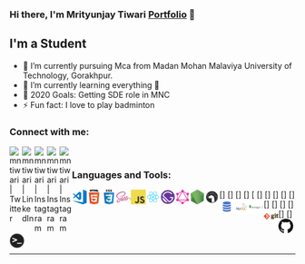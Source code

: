 ### Hi there, I'm Mrityunjay Tiwari  [Portfolio][website] 👋

## I'm a Student 
- 🔭 I’m currently pursuing Mca from Madan Mohan Malaviya University of Technology, Gorakhpur.
- 🌱 I’m currently learning everything 🤣
- 🥅 2020 Goals: Getting SDE role in MNC
- ⚡ Fun fact: I love to play badminton

### Connect with me:

[<img align="left" alt="mntiwari | Twitter" width="22px" src="https://cdn.jsdelivr.net/npm/simple-icons@v3/icons/twitter.svg" />][twitter]
[<img align="left" alt="mntiwari | LinkedIn" width="22px" src="https://cdn.jsdelivr.net/npm/simple-icons@v3/icons/linkedin.svg" />][linkedin]
[<img align="left" alt="mntiwari | Instagram" width="22px" src="https://cdn.jsdelivr.net/npm/simple-icons@v3/icons/instagram.svg" />][instagram]
[<img align="left" alt="mntiwari | Instagram" width="22px" src="https://cdn.jsdelivr.net/npm/simple-icons@v3/icons/leetcode.svg" />][leetcode]
[<img align="left" alt="mntiwari | Instagram" width="22px" src="https://cdn.jsdelivr.net/npm/simple-icons@v3/icons/hackerrank.svg" />][hackerrank]

<br />

### Languages and Tools:

[<img align="left" alt="Visual Studio Code" width="26px" src="https://raw.githubusercontent.com/github/explore/80688e429a7d4ef2fca1e82350fe8e3517d3494d/topics/visual-studio-code/visual-studio-code.png" />]
[<img align="left" alt="HTML5" width="26px" src="https://raw.githubusercontent.com/github/explore/80688e429a7d4ef2fca1e82350fe8e3517d3494d/topics/html/html.png" />]
[<img align="left" alt="CSS3" width="26px" src="https://raw.githubusercontent.com/github/explore/80688e429a7d4ef2fca1e82350fe8e3517d3494d/topics/css/css.png" />]
[<img align="left" alt="Sass" width="26px" src="https://raw.githubusercontent.com/github/explore/80688e429a7d4ef2fca1e82350fe8e3517d3494d/topics/sass/sass.png" />]
[<img align="left" alt="JavaScript" width="26px" src="https://raw.githubusercontent.com/github/explore/80688e429a7d4ef2fca1e82350fe8e3517d3494d/topics/javascript/javascript.png" />
[<img align="left" alt="React" width="26px" src="https://raw.githubusercontent.com/github/explore/80688e429a7d4ef2fca1e82350fe8e3517d3494d/topics/react/react.png" />]
[<img align="left" alt="Gatsby" width="26px" src="https://raw.githubusercontent.com/github/explore/e94815998e4e0713912fed477a1f346ec04c3da2/topics/gatsby/gatsby.png" />]
[<img align="left" alt="GraphQL" width="26px" src="https://raw.githubusercontent.com/github/explore/80688e429a7d4ef2fca1e82350fe8e3517d3494d/topics/graphql/graphql.png" />]
[<img align="left" alt="Node.js" width="26px" src="https://raw.githubusercontent.com/github/explore/80688e429a7d4ef2fca1e82350fe8e3517d3494d/topics/nodejs/nodejs.png" />]
[<img align="left" alt="Deno" width="26px" src="https://raw.githubusercontent.com/github/explore/361e2821e2dea67711cde99c9c40ed357061cf27/topics/deno/deno.png" />]
[<img align="left" alt="SQL" width="26px" src="https://raw.githubusercontent.com/github/explore/80688e429a7d4ef2fca1e82350fe8e3517d3494d/topics/sql/sql.png" />]
[<img align="left" alt="MySQL" width="26px" src="https://raw.githubusercontent.com/github/explore/80688e429a7d4ef2fca1e82350fe8e3517d3494d/topics/mysql/mysql.png" />]
[<img align="left" alt="MongoDB" width="26px" src="https://raw.githubusercontent.com/github/explore/80688e429a7d4ef2fca1e82350fe8e3517d3494d/topics/mongodb/mongodb.png" />]
[<img align="left" alt="Git" width="26px" src="https://raw.githubusercontent.com/github/explore/80688e429a7d4ef2fca1e82350fe8e3517d3494d/topics/git/git.png" />]
[<img align="left" alt="GitHub" width="26px" src="https://raw.githubusercontent.com/github/explore/78df643247d429f6cc873026c0622819ad797942/topics/github/github.png" />]
[<img align="left" alt="HTML5" width="26px" src="https://raw.githubusercontent.com/github/explore/80688e429a7d4ef2fca1e82350fe8e3517d3494d/topics/terminal/terminal.png" />]

<br />
<br />

---


[website]: https:/mntiwari.me
[twitter]: https://twitter.com/mntiwarir
[instagram]: https://instagram.com/mntiwari.r
[linkedin]:https://www.linkedin.com/in/mrityunjay-tiwari-881653115/
[leetcode]: https://leetcode.com/mntiwari/
[hackerrank]:https://www.hackerrank.com/mntiwari 